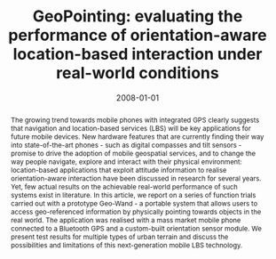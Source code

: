 ---
abstract: 'The growing trend towards mobile phones with integrated GPS clearly suggests
  that navigation and location-based services (LBS) will be key applications for future
  mobile devices. New hardware features that are currently finding their way into
  state-of-the-art phones - such as digital compasses and tilt sensors - promise to
  drive the adoption of mobile geospatial services, and to change the way people navigate,
  explore and interact with their physical environment: location-based applications
  that exploit attitude information to realise orientation-aware interaction have
  been discussed in research for several years. Yet, few actual results on the achievable
  real-world performance of such systems exist in literature. In this article, we
  report on a series of function trials carried out with a prototype Geo-Wand - a
  portable system that allows users to access geo-referenced information by physically
  pointing towards objects in the real world. The application was realised with a
  mass market mobile phone connected to a Bluetooth GPS and a custom-built orientation
  sensor module. We present test results for multiple types of urban terrain and discuss
  the possibilities and limitations of this next-generation mobile LBS technology.'
authors:
- Rainer Simon
- Peter Fröhlich
- Thomas Grechenig
date: '2008-01-01'
featured: false
links:
- name: Publik
  url: https://publik.tuwien.ac.at/showentry.php?ID=195819&lang=2
publication: Journal of Location Based Services, 2 (2008), 1; S. 24 - 40
publication_types:
- '2'
publishDate: '2008-01-01'
title: 'GeoPointing: evaluating the performance of orientation-aware location-based
  interaction under real-world conditions'
url_pdf: ''
---